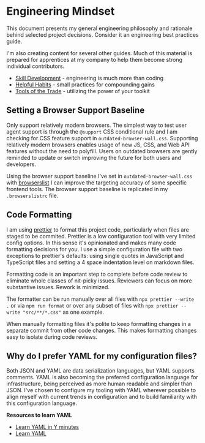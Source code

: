 # Engineering Mindset

This document presents my general engineering philosophy and rationale behind selected project decisions. Consider it an engineering best practices guide.

I'm also creating content for several other guides. Much of this material is prepared for apprentices at my company to help them become strong individual contributors.

-   [Skill Development](./docs/skill-development.md) - engineering is much more than coding
-   [Helpful Habits](./docs/helpful-habits.md) - small practices for compounding gains
-   [Tools of the Trade](./docs/tools-of-trade.md) - utilizing the power of your toolkit

## Setting a Browser Support Baseline

Only support relatively modern browsers. The simplest way to test user agent support is through the `@support` CSS conditional rule and I am checking for CSS feature support in `outdated-browser-wall.css`. Supporting relatively modern browsers enables usage of new JS, CSS, and Web API features without the need to polyfill. Users on outdated browsers are gently reminded to update or switch improving the future for both users and developers.

Using the browser support baseline I've set in `outdated-browser-wall.css` with [browserslist](https://github.com/browserslist/browserslist) I can improve the targeting accuracy of some specific frontend tools. The browser support baseline is replicated in my `.browserslistrc` file.

## Code Formatting

I am using [prettier](https://prettier.io) to format this project code, particularly when files are staged to be commited. Prettier is a low configuration tool with very limited config options. In this sense it's opinionated and makes many code formatting decisions for you. I use a simple configuration file with two exceptions to prettier's defaults: using single quotes in JavaScript and TypeScript files and setting a 4 space indentation level on markdown files.

Formatting code is an important step to complete before code review to eliminate whole classes of nit-picky issues. Reviewers can focus on more substantive issues. Rework is minimized.

The formatter can be run manually over all files with `npx prettier --write .` or via `npm run format` or over any subset of files with `npx prettier --write "src/**/*.css"` as one example.

When manually formatting files it's polite to keep formatting changes in a separate commit from other code changes. This makes formatting changes easy to isolate during code reviews.

## Why do I prefer YAML for my configuration files?

Both JSON and YAML are data serialization languages, but YAML supports comments. YAML is also becoming the preferred configuration language for infrastructure, being perceived as more human readable and simpler than JSON. I've chosen to configure my tooling with YAML wherever possible to align myself with current trends in configuration and to build familiarity with this configuration language.

**Resources to learn YAML**

-   [Learn YAML in Y minutes](https://learnxinyminutes.com/docs/yaml/)
-   [Learn YAML](https://www.yaml.info/learn/index.html)
